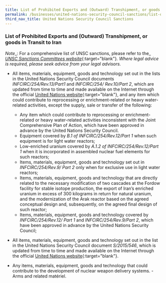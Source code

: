 ```yaml
---
title: List of Prohibited Exports and (Outward) Transhipment, or goods in Transit to Iran
permalink: /businesses/united-nations-security-council-sanctions/list-of-prohibited-exports-outward-transhipment-iran
third_nav_title: United Nations Security Council Sanctions
---
```



 ### List of Prohibited Exports and (Outward) Transhipment, or goods in Transit to Iran
   
   _Note__: For a comprehensive list of UNSC sanctions, please refer to the_ [_UNSC Sanctions Committees website_](https://www.un.org/sc/suborg/en/){:target="blank"}_. Where legal advice is required, please seek advice from your legal advisors._
    
-   All items, materials, equipment, goods and technology set out in the lists in the United Nations Security Council documents  _INFCIRC/254/Rev.13/Part1_ and _INFCIRC/254/ Rev.10/Part 2_, which are updated from time to time and made available on the Internet through the official [United Nations website](http://www.un.org/en/sc/2231/){:target="blank"}, and any item which could contribute to reprocessing or enrichment-related or heavy water-related activities, except the supply, sale or transfer of the following:

       -   Any item which could contribute to reprocessing or enrichment-related or heavy water-related activities inconsistent with the Joint Comprehensive Plan of Action, which have been approved in advance by the United Nations Security Council.
       -   Equipment covered by  _B.1 of INFCIRC/254/Rev.12/Part 1_  when such equipment is for light water reactors;
       -   Low-enriched uranium covered by  _A.1.2 of INFCIRC/254/Rev.12/Part 1_  when it is incorporated in assembled nuclear fuel elements for such reactors;
       -   Items, materials, equipment, goods and technology set out in  _INFCIRC/254/Rev.9/ Part 2_  only when for exclusive use in light water reactors;
       -   Items, materials, equipment, goods and technology that are directly related to the necessary modification of two cascades at the Fordow facility for stable isotope production, the export of Iran’s enriched uranium in excess of 300 kilograms in return for natural uranium, and the modernization of the Arak reactor based on the agreed conceptual design and, subsequently, on the agreed final design of such reactor;
       -   Items, materials, equipment, goods and technology covered by  _INFCIRC/254/Rev.12/ Part 1_  and  _INFCIRC/254/Rev.9/Part 2_, which have been approved in advance by the United Nations Security Council;
       
   -   All items, materials, equipment, goods and technology set out in the list in the United Nations Security Council document  _S/2015/546_, which is updated from time to time and made available on the Internet through the official [United Nations website](http://www.un.org/en/sc/2231/){:target="blank"}.
   -   Any items, materials, equipment, goods and technology that could contribute to the development of nuclear weapon delivery systems.
    -   Arms and related matériel.

